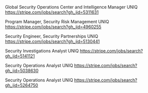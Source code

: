 Global Security Operations Center and Intelligence Manager UNIQ https://stripe.com/jobs/search?gh_jid=5311631

Program Manager, Security Risk Management UNIQ https://stripe.com/jobs/search?gh_jid=4960255

Security Engineer, Security Partnerships UNIQ https://stripe.com/jobs/search?gh_jid=5130441

Security Investigations Analyst UNIQ https://stripe.com/jobs/search?gh_jid=5141121

Security Operations Analyst UNIQ https://stripe.com/jobs/search?gh_jid=5038630

Security Operations Analyst UNIQ https://stripe.com/jobs/search?gh_jid=5264750

